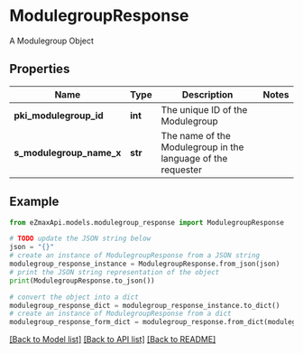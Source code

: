 # ModulegroupResponse

A Modulegroup Object

## Properties

Name | Type | Description | Notes
------------ | ------------- | ------------- | -------------
**pki_modulegroup_id** | **int** | The unique ID of the Modulegroup | 
**s_modulegroup_name_x** | **str** | The name of the Modulegroup in the language of the requester | 

## Example

```python
from eZmaxApi.models.modulegroup_response import ModulegroupResponse

# TODO update the JSON string below
json = "{}"
# create an instance of ModulegroupResponse from a JSON string
modulegroup_response_instance = ModulegroupResponse.from_json(json)
# print the JSON string representation of the object
print(ModulegroupResponse.to_json())

# convert the object into a dict
modulegroup_response_dict = modulegroup_response_instance.to_dict()
# create an instance of ModulegroupResponse from a dict
modulegroup_response_form_dict = modulegroup_response.from_dict(modulegroup_response_dict)
```
[[Back to Model list]](../README.md#documentation-for-models) [[Back to API list]](../README.md#documentation-for-api-endpoints) [[Back to README]](../README.md)


